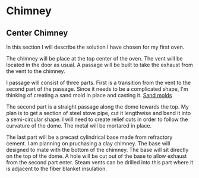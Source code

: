 
# Chimney

## Center Chimney

In this section I will describe the solution I have chosen for my first oven.

The chimney will be place at the top center of the oven.
The vent will be located in the door as usual.
A passage will be built to take the exhaust from the vent to the chimney.

I passage will consist of three parts. First is a transition from the vent to the second part of the passage.
Since it needs to be a complicated shape, I'm thinking of creating a sand mold in place and casting it.
[Sand molds](sand_molds.md)

The second part is a straight passage along the dome towards the top.
My plan is to get a section of steel stove pipe, cut it lengthwise and bend it into a semi-circular shape.
I will need to create relief cuts in order to follow the curvature of the dome.
The metal will be mortared in place.

The last part will be a precast cylindrical base made from refractory cement.
I am planning on pruchasing a clay chimney.
The base will designed to mate with the bottom of the chimney.
The base will sit directly on the top of the dome.
A hole will be cut out of the base to allow exhaust from the second part enter.
Steam vents can be drilled into this part where it is adjacent to the fiber blanket insulation.

